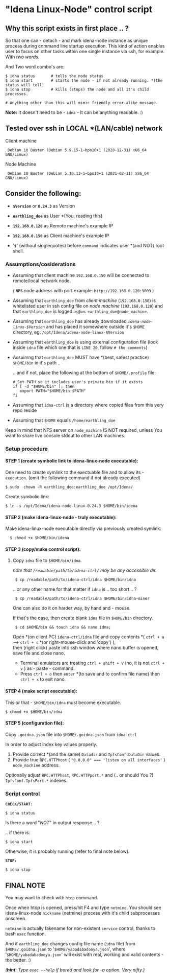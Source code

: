 # "Idena Linux-Node" control script

## Why this script exists in first place .. ?

So that one can - detach - and mark idena-node instance as unique process during command line startup execution. This kind of action enables user to focus on other tasks within one single instance via ssh, for example. With *two words*. 

And Two word combo's are:

    $ idna status       # tells the node status
    $ idna start        # starts the node - if not already running. *(the status will tell)
    $ idna stop         # kills (stops) the node and all it's child processes.

    # Anything other than this will mimic friendly error-alike message.

    
**Note:**
  It doesn't need to be  - `idna` -  It can be anything readable. :)


##  Tested over ssh in LOCAL \*(LAN/cable) network

Client machine

     Debian 10 Buster (Debian 5.9.15-1~bpo10+1 (2020-12-31) x86_64 GNU/Linux)

Node Machine

     Debian 10 Buster (Debian 5.10.13-1~bpo10+1 (2021-02-11) x86_64 GNU/Linux)


## Consider the following:

- **`$Version`** or **`0.24.3`** as Version 

- **`earthling_doe`** as User \*(You, reading this) 

- **`192.168.0.120`** as Remote machine's example IP
 
- **`192.168.0.150`** as Client machine's example IP

- '**`$`**' (without singlequotes) before `command` indicates user \*(and NOT) root shell.


### Assumptions/cosiderations

- Assuming that client machine `192.168.0.150` will be connected to remote/local network node.

    ( **`NFS`** node address with port example: `http://192.168.0.120:9009` )

- Assuming that `earthling_doe` from *client machine* (`192.168.0.150`) is whitelisted user in ssh config file on *node machine* (`192.168.0.120`) and that `earthling_doe` is logged *`as@on`*: `earthling_doe@node_machine`.

- Assuming that `earthling_doe` has already downloaded *`idena-node-linux-$Version`* and has placed it somewhere outside it's `$HOME` directory, eg: `/opt/Idena/idena-node-linux-$Version`

- Assuming that `earthling_doe` is using external configuration file (look inside `idna` file which one that is `LINE 20`, follow `# the comments`)

- Assuimng that `earthling_doe` MUST have \*(best, safest practice) `$HOME/bin` in it's path ..

    .. and if not, place the following at the bottom of `$HOME/.profile` file:
    
      # Set PATH so it includes user's private bin if it exists
      if [ -d "$HOME/bin" ]; then
         export PATH="$HOME/bin:$PATH"
      fi

- Assuming that `idna-ctrl` is a directory where copied files from this very repo reside

- Assuming that `$HOME` equals `/home/earthling_doe`


Keep in mind that NFS server on `node_machine` IS NOT required, unless You want to share live console stdout to other LAN machines. 


### Setup procedure

#### STEP 1 (create symbolic link to idena-linux-node executable):

One need to create symlink to the exectuable file and to allow its - `execution`. 
  (omit the following command if not already executed)

    $ sudo  chown -R earthling_doe:earthling_doe /opt/Idena/
    
  Create symbolic link: 
   
    $ ln -s /opt/Idena/idena-node-linux-0.24.3 $HOME/bin/idena

#### STEP 2 (make idena-linux-node - truly executable):

Make idena-linux-node executable directly via previously created symlink:

      $ chmod +x $HOME/bin/idena

#### STEP 3 (copy/make control script):

1. Copy `idna` file to `$HOME/bin/idna`.
    
    *note that `/readable/path/to/idena-ctrl/` may be any accessible dir.*

        $ cp /readable/path/to/idena-ctrl/idna $HOME/bin/idna

    .. or any other name for that matter if `idna` is .. too short .. ?

        $ cp /readable/path/to/idena-ctrl/idna $HOME/bin/idna-miner

    One can also do it on harder way, by hand and - mouse.

    If that's the case, then create blank `idna` file in `$HOME/bin` directory.

        $ cd $HOME/bin && touch idna && nano idna;

    Open \*(on client PC) `idena-ctrl/idna` file and copy contents \*( `ctrl + a` --> `ctrl + c` \*(or right-mouse-click and 'copy') ), 
    <br> then (right click) paste into ssh window where nano buffer is opened, save file and close nano.

      - Terminal emulators are treating `ctrl + shift + V` (no, it is not `ctrl + v` ) as - paste - command.
      - Press `ctrl + o` then `enter` \*(to save and to confirm file name) then `ctrl + x` to exit nano.

#### STEP 4 (make script executable):

This or that - `$HOME/bin/idna` must become executable.

    $ chmod +x $HOME/bin/idna

#### STEP 5 (configuration file):

Copy `.goidna.json` file into `$HOME/.goidna.json` from `idna-ctrl`

In order to adjust index key values properly.

1. Provide correct \*(and the same) `Datadir` and `IpfsConf.DataDir` values.
2. Provide true `RPC.HTTPhost` ( `"0.0.0.0" === 'listen on all interfaces'` ) `node_machine` address. 

Optionally adjust `RPC.HTTPhost`, `RPC.HTTPport.*` and (.. or should You ?) `IpfsConf.IpfsPort.*` indexes.

### Script control

**`CHECK/START:`**

    $ idna status
 
  Is there a word "*NOT*" in output response .. ?
 
  .. if there is:
 
    $ idna start
 
  Otherwise, it is probably running (refer to final note below).

**`STOP:`**

    $ idna stop

## FINAL NOTE

 You may want to check with `htop` command.

 Once when htop is opened, press/hit F4 and type `netmine`.
 You should see idena-linux-node `nickname` (netmine) process with it's child subprocesses onscreen.

 `netmine` is actually fakename for non-existent `service` control, thanks to bash `exec` function.

 And if `earthling_doe` changes config file name (`idna` file) from `$HOME/.goidna.json` to '`$HOME/yabadabadooya.json`',
 where '`$HOME/yabadabadooya.json`' will exist with real, working and valid contents - the better. :)

 *(**hint**: Type `exec --help` if bored and look for -a option. Very nifty.)*
